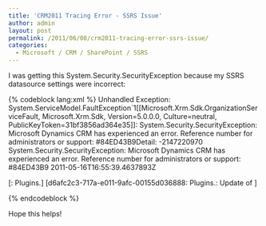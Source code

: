 ```yaml
---
title: 'CRM2011 Tracing Error - SSRS Issue'
author: admin
layout: post
permalink: /2011/06/08/crm2011-tracing-error-ssrs-issue/
categories:
  - Microsoft / CRM / SharePoint / SSRS
---
```



I was getting this System.Security.SecurityException because my SSRS datasource settings were incorrect:

{% codeblock lang:xml %}
Unhandled Exception: System.ServiceModel.FaultException`1[[Microsoft.Xrm.Sdk.OrganizationServiceFault,
Microsoft.Xrm.Sdk, Version=5.0.0.0, Culture=neutral, PublicKeyToken=31bf3856ad364e35]]:
System.Security.SecurityException: Microsoft Dynamics CRM has experienced an error. Reference number for
administrators or support: #84ED43B9Detail:
<OrganizationServiceFault xmlns:i="http://www.w3.org/2001/XMLSchema-instance" xmlns="http://schemas.microsoft.com/xrm/2011/Contracts">
  <ErrorCode>-2147220970</ErrorCode>
  <ErrorDetails xmlns:d2p1="http://schemas.datacontract.org/2004/07/System.Collections.Generic" />
  <Message>System.Security.SecurityException: Microsoft Dynamics CRM has experienced an error. Reference number for administrators or support: #84ED43B9</Message>
  <Timestamp>2011-05-16T16:55:39.4637893Z</Timestamp>
  <InnerFault i:nil="true" />
  <TraceText>

[<PluginName>: Plugins.<PluginName>]
[d6afc2c3-717a-e011-9afc-00155d036888: Plugins.<PluginName>: Update of <Entity Name>]

</TraceText>
</OrganizationServiceFault>
{% endcodeblock %}

Hope this helps!